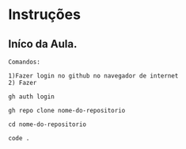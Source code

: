 # Instruções

## Iníco da Aula.
```
Comandos:

1)Fazer login no github no navegador de internet
2) Fazer

gh auth login

gh repo clone nome-do-repositorio

cd nome-do-repositorio

code .

```